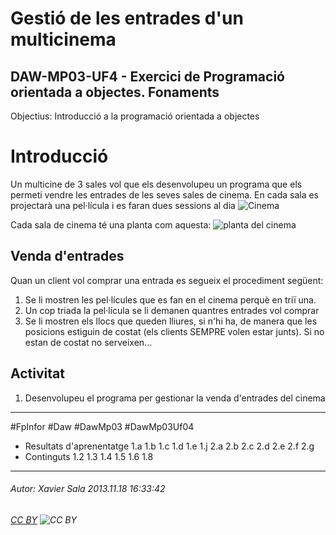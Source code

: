 # Gestió de les entrades d'un multicinema
## DAW-MP03-UF4 - Exercici de Programació orientada a objectes. Fonaments
Objectius: Introducció a la programació orientada a objectes

Introducció
==================
Un multicine de 3 sales vol que els desenvolupeu un programa que els permeti vendre les entrades de les seves sales de cinema. En cada sala es projectarà una pel·lícula i es faran dues sessions al dia
![Cinema](http://imageshack.us/a/img546/8090/wu5t.jpg "cinema")
 
Cada sala de cinema té una planta com aquesta: 
![planta del cinema](http://imageshack.us/a/img18/9060/ggzq.png "planta del cinema")

Venda d'entrades
--------------------
Quan un client vol comprar una entrada es segueix el procediment següent: 
1. Se li mostren les pel·lícules que es fan en el cinema perquè en triï una. 
2. Un cop triada la pel·lícula se li demanen quantres entrades vol comprar
3. Se li mostren els llocs que queden lliures, si n'hi ha, de manera que les posicions estiguin de costat (els clients SEMPRE volen estar junts). Si no estan de costat no serveixen...

Activitat
--------------
1. Desenvolupeu el programa per gestionar la venda d'entrades del cinema

---

#FpInfor #Daw #DawMp03 #DawMp03Uf04

* Resultats d'aprenentatge 1.a 1.b 1.c 1.d 1.e 1.j 2.a 2.b 2.c 2.d 2.e 2.f 2.g
* Continguts 1.2 1.3 1.4 1.5 1.6 1.8
---

###### Autor: Xavier Sala 2013.11.18 16:33:42
###### [CC BY](https://creativecommons.org/licenses/by/4.0/) ![CC BY](https://licensebuttons.net/l/by/3.0/80x15.png)
